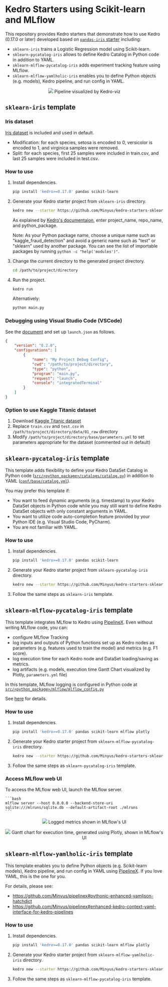 # Kedro Starters using Scikit-learn and MLflow

This repository provides Kedro starters that demonstrate how to use Kedro (0.17.0 or later) developed based on [`pandas-iris` starter](https://github.com/quantumblacklabs/kedro-starters/tree/master/pandas-iris) including:

- `sklearn-iris` trains a Logistic Regression model using Scikit-learn.
- `sklearn-pycatalog-iris` allows to define Kedro Catalog in Python code in addition to YAML.
- `sklearn-mlflow-pycatalog-iris` adds experiment tracking feature using MLflow.
- `sklearn-mlflow-yamlholic-iris` enables you to define Python objects (e.g. models), Kedro pipeline, and run config in YAML.

<p align="center">
<img src="_doc_images/kedro_viz.png">
Pipeline visualized by Kedro-viz
</p>

## `sklearn-iris` template

### Iris dataset

[Iris dataset](https://www.kaggle.com/uciml/iris) is included and used in default.
- Modification: for each species, setosa is encoded to 0, versicolor is encoded to 1, and virginica samples were removed.
- Split: for each species, first 25 samples were included in train.csv, and last 25 samples were included in test.csv.

### How to use

1. Install dependencies.

    ```bash
    pip install 'kedro>=0.17.0' pandas scikit-learn 
    ```

2. Generate your Kedro starter project from `sklearn-iris` directory.

    ```bash
    kedro new --starter https://github.com/Minyus/kedro-starters-sklearn.git --directory sklearn-iris
    ```
    As explained by [Kedro's documentaion](https://kedro.readthedocs.io/en/stable/02_get_started/04_new_project.html), enter project_name, repo_name, and python_package. 

    Note: As your Python package name, choose a unique name such as "kaggle_fraud_detection" and avoid a generic name such as "test" or "sklearn" used by another package. You can see the list of importable packages by running `python -c "help('modules')"`.

3. Change the current directory to the generated project directory.

    ```bash
    cd /path/to/project/directory
    ```

4. Run the project.

    ```bash
    kedro run
    ```

    Alternatively:

    ```bash
    python main.py
    ```

### Debugging using Visual Studio Code (VSCode)

See the [document](https://code.visualstudio.com/docs/editor/debugging#_launch-configurations) and set up `launch.json` as follows.

```json
{
    "version": "0.2.0",
    "configurations": [
        {
            "name": "My Project Debug Config",
            "cwd": "/path/to/project/directory",
            "type": "python",
            "program": "main.py",
            "request": "launch",
            "console": "integratedTerminal"
        }
    ]
}
```

### Option to use Kaggle Titanic dataset

1. Download [Kaggle Titanic dataset](https://www.kaggle.com/c/titanic/data)
2. Replace `train.csv` and `test.csv` in `/path/to/project/directory/data/01_raw` directory
3. Modify `/path/to/project/directory/base/parameters.yml` to set parameters appropriate for the dataset (commented out in default)


## `sklearn-pycatalog-iris` template

This template adds flexibility to define your Kedro DataSet Catalog in Python code ([`src/<python_package>/catalogs/catalog.py`](sklearn-pycatalog-iris/%7B%7B%20cookiecutter.repo_name%20%7D%7D/src/%7B%7B%20cookiecutter.python_package%20%7D%7D/catalogs/catalog.py)) in addition to YAML ([`conf/base/catalog.yml`](sklearn-pycatalog-iris/%7B%7B%20cookiecutter.repo_name%20%7D%7D/conf/base/catalog.yml
)).

You may prefer this template if:
- You want to feed dynamic arguments (e.g. timestamp) to your Kedro DataSet objects in Python code while you may still want to define Kedro DataSet objects with only constant arguments in YAML.
- You want to utilize code auto-completion feature provided by your Python IDE (e.g. Visual Studio Code, PyCharm).
- You are not familiar with YAML.

### How to use

1. Install dependencies.

    ```bash
    pip install 'kedro>=0.17.0' pandas scikit-learn 
    ```

2. Generate your Kedro starter project from `sklearn-pycatalog-iris` directory.

    ```bash
    kedro new --starter https://github.com/Minyus/kedro-starters-sklearn.git --directory sklearn-pycatalog-iris
    ```
3. Follow the same steps as `sklearn-iris` template.

## `sklearn-mlflow-pycatalog-iris` template

This template integrates MLflow to Kedro using [PipelineX](https://github.com/Minyus/pipelinex). Even without writing MLflow code, you can:
- configure MLflow Tracking
- log inputs and outputs of Python functions set up as Kedro nodes as parameters (e.g. features used to train the model) and metrics (e.g. F1 score).
- log execution time for each Kedro node and DataSet loading/saving as metrics.
- log artifacts (e.g. models, execution time Gantt Chart visualized by Plotly, `parameters.yml` file)

In this template, MLflow logging is configured in Python code at [`src/<python_package>/mlflow/mlflow_config.py`](sklearn-mlflow-pycatalog-iris/%7B%7B%20cookiecutter.repo_name%20%7D%7D/src/%7B%7B%20cookiecutter.python_package%20%7D%7D/mlflow/mlflow_config.py) 

See [here](https://github.com/Minyus/pipelinex#integration-with-mlflow-by-kedro-hooks-callbacks) for details.

### How to use

1. Install dependencies.

    ```bash
    pip install 'kedro>=0.17.0' pandas scikit-learn mlflow plotly
    ```

2. Generate your Kedro starter project from `sklearn-mlflow-pycatalog-iris` directory.

    ```bash
    kedro new --starter https://github.com/Minyus/kedro-starters-sklearn.git --directory sklearn-mlflow-pycatalog-iris
    ```
3. Follow the same steps as `sklearn-pycatalog-iris` template.

### Access MLflow web UI

To access the MLflow web UI, launch the MLflow server.

    ```bash
    mlflow server --host 0.0.0.0 --backend-store-uri sqlite:///mlruns/sqlite.db --default-artifact-root ./mlruns
    ```

<p align="center">
<img src="_doc_images/mlflow_ui_metrics.png">
Logged metrics shown in MLflow's UI
</p>

<p align="center">
<img src="_doc_images/mlflow_ui_gantt.png">
Gantt chart for execution time, generated using Plotly, shown in MLflow's UI
</p>

## `sklearn-mlflow-yamlholic-iris` template

This template enables you to define Python objects (e.g. Scikit-learn models), Kedro pipeline, and run config in YAML using [PipelineX](https://github.com/Minyus/pipelinex).
If you love YAML, this is the one for you.

For details, please see:
- https://github.com/Minyus/pipelinex#pythonic-enhanced-yamljson-hatchdict
- https://github.com/Minyus/pipelinex#enhanced-kedro-context-yaml-interface-for-kedro-pipelines

### How to use

1. Install dependencies.

    ```bash
    pip install 'kedro>=0.17.0' pandas scikit-learn mlflow plotly
    ```

2. Generate your Kedro starter project from `sklearn-mlflow-yamlholic-iris` directory.

    ```bash
    kedro new --starter https://github.com/Minyus/kedro-starters-sklearn.git --directory sklearn-mlflow-yamlholic-iris
    ```
3. Follow the same steps as `sklearn-mlflow-pycatalog-iris` template.
